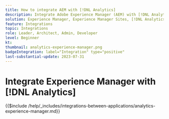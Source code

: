 ```yaml
---
title: How to integrate AEM with [!DNL Analytics]
description: Integrate Adobe Experience Manager (AEM) with [!DNL Analytics] to track and analyze user behavior on your website.
solution: Experience Manager, Experience Manager Sites, [!DNL Analytics]
feature: Integrations
topic: Integrations
role: Leader, Architect, Admin, Developer
level: Beginner
kt:
thumbnail: analytics-experience-manager.png
badgeIntegration: label="Integration" type="positive"
last-substantial-update: 2023-07-31
---
```


# Integrate Experience Manager with [!DNL Analytics]

{{$include /help/_includes/integrations-between-applications/analytics-experience-manager.md}}

